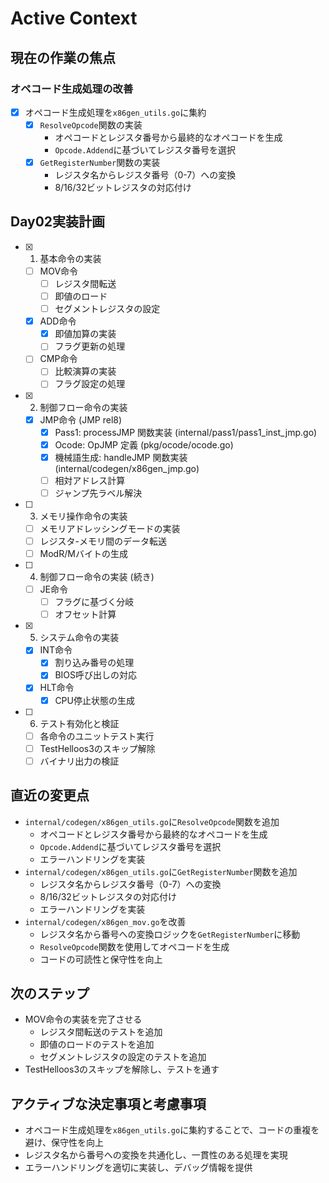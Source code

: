 # Active Context

## 現在の作業の焦点

### オペコード生成処理の改善
- [x] オペコード生成処理を`x86gen_utils.go`に集約
  - [x] `ResolveOpcode`関数の実装
    - オペコードとレジスタ番号から最終的なオペコードを生成
    - `Opcode.Addend`に基づいてレジスタ番号を選択
  - [x] `GetRegisterNumber`関数の実装
    - レジスタ名からレジスタ番号（0-7）への変換
    - 8/16/32ビットレジスタの対応付け

## Day02実装計画

- [x] 1. 基本命令の実装
    - [ ] MOV命令
        - [ ] レジスタ間転送
        - [ ] 即値のロード
        - [ ] セグメントレジスタの設定
    - [x] ADD命令
        - [x] 即値加算の実装
        - [ ] フラグ更新の処理
    - [ ] CMP命令
        - [ ] 比較演算の実装
        - [ ] フラグ設定の処理
- [x] 2. 制御フロー命令の実装
    - [x] JMP命令 (JMP rel8)
        - [x] Pass1: processJMP 関数実装 (internal/pass1/pass1_inst_jmp.go)
        - [x] Ocode: OpJMP 定義 (pkg/ocode/ocode.go)
        - [x] 機械語生成: handleJMP 関数実装 (internal/codegen/x86gen_jmp.go)
        - [ ] 相対アドレス計算
        - [ ] ジャンプ先ラベル解決
- [ ] 3. メモリ操作命令の実装
    - [ ] メモリアドレッシングモードの実装
    - [ ] レジスタ-メモリ間のデータ転送
    - [ ] ModR/Mバイトの生成
- [ ] 4. 制御フロー命令の実装 (続き)
    - [ ] JE命令
        - [ ] フラグに基づく分岐
        - [ ] オフセット計算
- [x] 5. システム命令の実装
    - [x] INT命令
        - [x] 割り込み番号の処理
        - [x] BIOS呼び出しの対応
    - [x] HLT命令
        - [x] CPU停止状態の生成
- [ ] 6. テスト有効化と検証
    - [ ] 各命令のユニットテスト実行
    - [ ] TestHelloos3のスキップ解除
    - [ ] バイナリ出力の検証

## 直近の変更点

- `internal/codegen/x86gen_utils.go`に`ResolveOpcode`関数を追加
  - オペコードとレジスタ番号から最終的なオペコードを生成
  - `Opcode.Addend`に基づいてレジスタ番号を選択
  - エラーハンドリングを実装
- `internal/codegen/x86gen_utils.go`に`GetRegisterNumber`関数を追加
  - レジスタ名からレジスタ番号（0-7）への変換
  - 8/16/32ビットレジスタの対応付け
  - エラーハンドリングを実装
- `internal/codegen/x86gen_mov.go`を改善
  - レジスタ名から番号への変換ロジックを`GetRegisterNumber`に移動
  - `ResolveOpcode`関数を使用してオペコードを生成
  - コードの可読性と保守性を向上

## 次のステップ

- MOV命令の実装を完了させる
  - レジスタ間転送のテストを追加
  - 即値のロードのテストを追加
  - セグメントレジスタの設定のテストを追加
- TestHelloos3のスキップを解除し、テストを通す

## アクティブな決定事項と考慮事項

- オペコード生成処理を`x86gen_utils.go`に集約することで、コードの重複を避け、保守性を向上
- レジスタ名から番号への変換を共通化し、一貫性のある処理を実現
- エラーハンドリングを適切に実装し、デバッグ情報を提供
